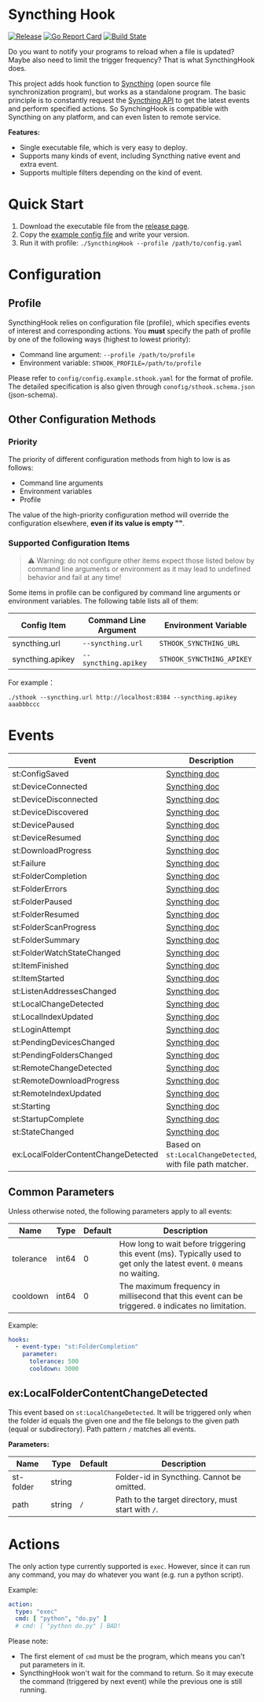 # Syncthing Hook

[![Release](https://img.shields.io/github/v/release/ichenhe/syncthing-hook?style=flat-square)](https://github.com/ichenhe/syncthing-hook/releases)
[![Go Report Card](https://goreportcard.com/badge/github.com/ichenhe/syncthing-hook?style=flat-square)](https://goreportcard.com/report/github.com/ichenhe/syncthing-hook)
[![Build State](https://img.shields.io/github/actions/workflow/status/ichenhe/syncthing-hook/go_test.yml?style=flat-square)](https://github.com/ichenhe/syncthing-hook/actions)


Do you want to notify your programs to reload when a file is updated? Maybe also need to limit the trigger frequency?
That is what SyncthingHook does.

This project adds hook function to [Syncthing](https://syncthing.net/) (open source file synchronization program), but
works as a standalone program. The basic principle is to constantly request
the [Syncthing API](https://docs.syncthing.net/dev/rest.html) to get the latest events and perform specified actions. So
SynchingHook is compatible with Syncthing on any platform, and can even listen to remote service.

**Features:**

- Single executable file, which is very easy to deploy.
- Supports many kinds of event, including Syncthing native event and extra event.
- Supports multiple filters depending on the kind of event.

# Quick Start

1. Download the executable file from the [release page](https://github.com/ichenhe/syncthing-hook/releases).
2. Copy the [example config file](https://github.com/ichenhe/syncthing-hook/blob/main/config/config.example.sthook.yaml)
   and write your version.
3. Run it with profile: `./SyncthingHook --profile /path/to/config.yaml`

# Configuration

## Profile

SyncthingHook relies on configuration file (profile), which specifies events of interest and corresponding
actions. You **must** specify the path of profile by one of the following ways (highest to lowest priority):

- Command line argument: `--profile /path/to/profile`
- Environment variable: `STHOOK_PROFILE=/path/to/profile`

Please refer to `config/config.example.sthook.yaml` for the format of profile. The detailed specification is also given
through `conofig/sthook.schema.json` (json-schema).

## Other Configuration Methods

### Priority

The priority of different configuration methods from high to low is as follows:

- Command line arguments
- Environment variables
- Profile

The value of the high-priority configuration method will override the configuration elsewhere, **even if its value is
empty ""**.

### Supported Configuration Items

> ⚠️ Warning: do not configure other items expect those listed below by command line arguments or environment as it
> may lead to undefined behavior and fail at any time!

Some items in profile can be configured by command line arguments or environment variables. The following table lists
all of them:

| Config Item      | Command Line Argument | Environment Variable      |
|------------------|-----------------------|---------------------------|
| syncthing.url    | `--syncthing.url`     | `STHOOK_SYNCTHING_URL`    |
| syncthing.apikey | `--syncthing.apikey`  | `STHOOK_SYNCTHING_APIKEY` |

For example：

```shell
./sthook --syncthing.url http://localhost:8384 --syncthing.apikey aaabbbccc
```

# Events

| Event                               | Description                                                                     |
|-------------------------------------|---------------------------------------------------------------------------------|
| st:ConfigSaved                      | [Syncthing doc](https://docs.syncthing.net/events/configsaved.html)             |
| st:DeviceConnected                  | [Syncthing doc](https://docs.syncthing.net/events/deviceconnected.html)         |
| st:DeviceDisconnected               | [Syncthing doc](https://docs.syncthing.net/events/devicedisconnected.html)      |
| st:DeviceDiscovered                 | [Syncthing doc](https://docs.syncthing.net/events/devicediscovered.html)        |
| st:DevicePaused                     | [Syncthing doc](https://docs.syncthing.net/events/devicepaused.html)            |
| st:DeviceResumed                    | [Syncthing doc](https://docs.syncthing.net/events/deviceresumed.html)           |
| st:DownloadProgress                 | [Syncthing doc](https://docs.syncthing.net/events/downloadprogress.html)        |
| st:Failure                          | [Syncthing doc](https://docs.syncthing.net/events/failure.html)                 |
| st:FolderCompletion                 | [Syncthing doc](https://docs.syncthing.net/events/foldercompletion.html)        |
| st:FolderErrors                     | [Syncthing doc](https://docs.syncthing.net/events/foldererrors.html)            |
| st:FolderPaused                     | [Syncthing doc](https://docs.syncthing.net/events/folderpaused.html)            |
| st:FolderResumed                    | [Syncthing doc](https://docs.syncthing.net/events/folderresumed.html)           |
| st:FolderScanProgress               | [Syncthing doc](https://docs.syncthing.net/events/folderscanprogress.html)      |
| st:FolderSummary                    | [Syncthing doc](https://docs.syncthing.net/events/foldersummary.html)           |
| st:FolderWatchStateChanged          | [Syncthing doc](https://docs.syncthing.net/events/folderwatchstatechanged.html) |
| st:ItemFinished                     | [Syncthing doc](https://docs.syncthing.net/events/itemfinished.html)            |
| st:ItemStarted                      | [Syncthing doc](https://docs.syncthing.net/events/itemstarted.html)             |
| st:ListenAddressesChanged           | [Syncthing doc](https://docs.syncthing.net/events/listenaddresseschanged.html)  |
| st:LocalChangeDetected              | [Syncthing doc](https://docs.syncthing.net/events/localchangedetected.html)     |
| st:LocalIndexUpdated                | [Syncthing doc](https://docs.syncthing.net/events/localindexupdated.html)       |
| st:LoginAttempt                     | [Syncthing doc](https://docs.syncthing.net/events/loginattempt.html)            |
| st:PendingDevicesChanged            | [Syncthing doc](https://docs.syncthing.net/events/pendingdeviceschanged.html)   |
| st:PendingFoldersChanged            | [Syncthing doc](https://docs.syncthing.net/events/pendingfolderschanged.html)   |
| st:RemoteChangeDetected             | [Syncthing doc](https://docs.syncthing.net/events/remotechangedetected.html)    |
| st:RemoteDownloadProgress           | [Syncthing doc](https://docs.syncthing.net/events/remotedownloadprogress.html)  |
| st:RemoteIndexUpdated               | [Syncthing doc](https://docs.syncthing.net/events/remoteindexupdated.html)      |
| st:Starting                         | [Syncthing doc](https://docs.syncthing.net/events/starting.html)                |
| st:StartupComplete                  | [Syncthing doc](https://docs.syncthing.net/events/startupcomplete.html)         |
| st:StateChanged                     | [Syncthing doc](https://docs.syncthing.net/events/statechanged.html)            |
| ex:LocalFolderContentChangeDetected | Based on `st:LocalChangeDetected`, with file path matcher.                      |

## Common Parameters

Unless otherwise noted, the following parameters apply to all events:

| Name      | Type  | Default | Description                                                                                                            |
|-----------|-------|---------|------------------------------------------------------------------------------------------------------------------------|
| tolerance | int64 | 0       | How long to wait before triggering this event (ms). Typically used to get only the latest event. `0` means no waiting. |
| cooldown  | int64 | 0       | The maximum frequency in millisecond that this event can be triggered. `0` indicates no limitation.                    |

Example:

```yaml
hooks:
  - event-type: "st:FolderCompletion"
    parameter:
      tolerance: 500
      cooldown: 3000
```

## ex:LocalFolderContentChangeDetected

This event based on `st:LocalChangeDetected`. It will be triggered only when the folder id equals the given one and the
file belongs to the given path (equal or subdirectory). Path pattern `/` matches all events.

**Parameters:**

| Name      | Type   | Default | Description                                        |
|-----------|--------|---------|----------------------------------------------------|
| st-folder | string |         | Folder-id in Syncthing. Cannot be omitted.         |
| path      | string | `/`     | Path to the target directory, must start with `/`. |

# Actions

The only action type currently supported is `exec`. However, since it can run any command, you may do whatever you
want (e.g. run a python script).

Example:

```yaml
action:
  type: "exec"
  cmd: [ "python", "do.py" ]
  # cmd: [ "python do.py" ] BAD!
```

Please note:

- The first element of `cmd` must be the program, which means you can't put parameters in it.
- SyncthingHook won't wait for the command to return. So it may execute the command (triggered by next event) while the
  previous one is still running.
